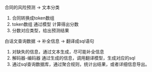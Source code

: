 合同的风险预测  ->  文本分类
1. 合同转换成token数组
2. token数组 通过模型 计算得出分数
3. 分数对应类型，给出预测结果

白话文查询数据  ->  补全信息 -> 翻译成sql语句
1. 对缺失的信息，通过文本生成，尽可能补全信息
2. 解码器-编码器  通过生成的信息，调用翻译模型，生成对应的sql
3. 通过sql查询数据库，通过聚合规则，统计出结果，或者详细信息导出。
